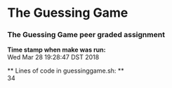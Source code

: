 # The Guessing Game # 
     
### The Guessing Game peer graded assignment ###
     
**Time stamp when make was run:**          
Wed Mar 28 19:28:47 DST 2018
   
** Lines of code in guessinggame.sh: **     
34
     
